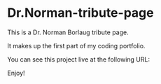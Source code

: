 # Dr.Norman-tribute-page

This is a Dr. Norman Borlaug tribute page.

It makes up the first part of my coding portfolio.

You can see this project live at the following URL:



Enjoy!
